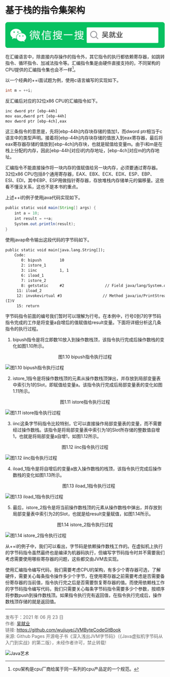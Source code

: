 # 基于栈的指令集架构

![Java艺术](../qrcode/javaskill_qrcode_01.png)

在汇编语言中，除直接内存操作的指令外，其它指令的执行都依赖寄存器，如跳转指令、循环指令、加减法指令等。汇编指令集是由硬件直接支持的，不同架构的CPU提供的汇编指令集也会不一样[^1]。

 以一个经典的++i面试题为例，使用c语言编写的实现如下。

```c++
int m = ++i; 
```

反汇编后对应的32位x86 CPU的汇编指令如下。

```assembly
inc dword ptr [ebp-44h]  
mov eax,dword prt [ebp-44h]  
mov dword ptr [ebp-4ch],eax  
```

这三条指令的意思是，先将[ebp-44h]内存块存储的值加1，而dword ptr相当于c语言中的类型声明。接着将[ebp-44h]内存块存储的值放入到eax寄存器，最后将eax寄存器存储的值放到[ebp-4ch]内存块，也就是赋值给变量m。由于i和m是在栈上分配的内存，因此[ebp-44h]对应i的内存地址，[ebp-4ch]对应m的内存地址。

汇编指令不能直接操作将一块内存的值赋值给另一块内存，必须要通过寄存器。32位x86 CPU包括8个通用寄存器，EAX、EBX、ECX、EDX、ESP、EBP、ESI、EDI，其中EBP、ESP用做指针寄存器，存放堆栈内存储单元的偏移量。这些看不懂没关系，这也不是本书的重点。

上述++i的例子使用java代码实现如下。

```java
public static void main(String[] args) {  
    int a = 10;  
    int result = ++a;  
    System.out.println(result);  
} 
```

使用javap命令输出这段代码的字节码如下。

```assembly
public static void main(java.lang.String[]);  
    Code:  
       0: bipush        10  
       2: istore_1  
       3: iinc          1, 1  
       6: iload_1  
       7: istore_2  
       8: getstatic     #2                  // Field java/lang/System.out:Ljava/io/PrintStream;  
     11: iload_2  
     12: invokevirtual #3                  // Method java/io/PrintStream.println:(I)V  
     15: return  
```

字节码指令前面的编号我们暂时可以理解为行号。在本例中，行号0到7的字节码指令完成的工作是将变量a自增后的值赋值给result变量。下面将详细分析这几条指令的执行过程。 

1. bipush指令是将立即数10放入到操作数栈顶，该指令执行完成后操作数栈的变化如图1.10所示。

<center>图1.10 bipush指令执行过程</center>

![图1.10 bipush指令执行过程](images/ch01_05_01.jpg)  

2. istore_1指令是将操作数栈顶的元素从操作数栈顶弹出，并存放到局部变量表中索引为1的Slot，即赋值给变量a。该指令执行完成后局部变量表的变化如图1.11所示。

<center>图1.11 istore指令执行过程</center>

![图1.11 istore指令执行过程](images/ch01_05_02.jpg)  

3. iinc这条字节码指令比较特别，它可以直接操作局部变量表的变量，而不需要经过操作数栈。该指令是将局部变量表中索引为1的Slot所存储的整数值自增1，也就是将局部变量a自增1，如图1.12所示。

<center>图1.12 iinc指令执行过程</center>

![图1.12 iinc指令执行过程](images/ch01_05_03.jpg)  

4. iload_1指令是将自增后的变量a放入操作数栈的栈顶，该指令执行完成后操作数栈的变化如图1.13所示。

   <center>图1.13 iload_1指令执行过程</center>

![图1.13 iload_1指令执行过程](images/ch01_05_04.jpg) 

5. 最后，istore_2指令是将当前操作数栈顶的元素从操作数栈中弹出，并存放到局部变量表中索引为2的Slot，也就是给result变量赋值，如图1.14所示。

<center>图1.14 istore_2指令执行过程</center>

![图1.14 istore_2指令执行过程](images/ch01_05_05.jpg) 

 从++i的例子中，我们可以看出，字节码是依赖操作数栈工作的。在虚拟机上执行的字节码指令虽然最终也是编译为机器码执行，但编写字节码指令时并不需要我们考虑需要使用哪些寄存器的问题，这些都交由JVM去实现。

 使用汇编指令编写代码，我们需要考虑CPU的架构，有多少个寄存器可选，了解硬件，需要关心每条指令操作多少个字节，在使用寄存器之前需要考虑是否需要备份寄存器的当前值，指令执行完之后是否需要恢复寄存器的值。而使用依赖栈工作的字节码指令编写代码，我们只需要关心每条字节码指令需要多少个参数，按顺序将参数push到操作数栈顶。如果指令执行完有返回值，在指令执行完成后，操作数栈顶存储的就是返回值。

---

[^1]: cpu架构是cpu厂商给属于同一系列的cpu产品定的一个规范。

<font color= #666666>发布于：2021 年 06 月 23 日</font><br><font color= #666666>作者: [吴就业](https://www.wujiuye.com/)</font><br><font color= #666666>链接: https://github.com/wujiuye/JVMByteCodeGitBook</font><br><font color= #666666>来源: Github Pages 开源电子书《深入浅出JVM字节码》（《Java虚拟机字节码从入门到实战》的第二版），未经作者许可，禁止转载!</font><br>

![Java艺术](../qrcode/javaskill_qrcode_02.png)